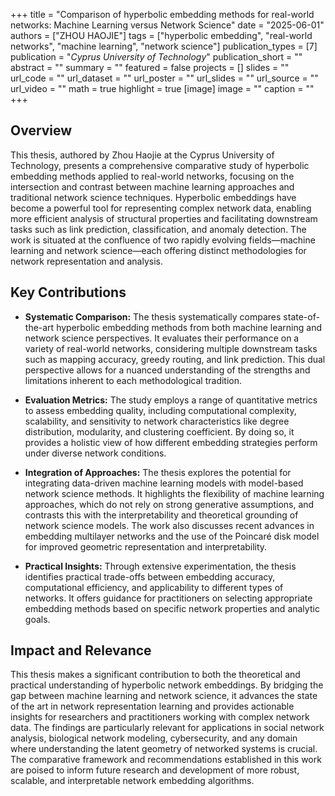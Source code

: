 +++
title = "Comparison of hyperbolic embedding methods for real-world networks: Machine Learning versus Network Science"
date = "2025-06-01"
authors = ["ZHOU HAOJIE"]
tags = ["hyperbolic embedding", "real-world networks", "machine learning", "network science"]
publication_types = [7]
publication = "_Cyprus University of Technology_"
publication_short = ""
abstract = ""
summary = ""
featured = false
projects = []
slides = ""
url_code = ""
url_dataset = ""
url_poster = ""
url_slides = ""
url_source = ""
url_video = ""
math = true
highlight = true
[image]
image = ""
caption = ""
+++

## Overview

This thesis, authored by Zhou Haojie at the Cyprus University of Technology, presents a comprehensive comparative study of hyperbolic embedding methods applied to real-world networks, focusing on the intersection and contrast between machine learning approaches and traditional network science techniques. Hyperbolic embeddings have become a powerful tool for representing complex network data, enabling more efficient analysis of structural properties and facilitating downstream tasks such as link prediction, classification, and anomaly detection. The work is situated at the confluence of two rapidly evolving fields—machine learning and network science—each offering distinct methodologies for network representation and analysis.

## Key Contributions

- **Systematic Comparison:** The thesis systematically compares state-of-the-art hyperbolic embedding methods from both machine learning and network science perspectives. It evaluates their performance on a variety of real-world networks, considering multiple downstream tasks such as mapping accuracy, greedy routing, and link prediction. This dual perspective allows for a nuanced understanding of the strengths and limitations inherent to each methodological tradition.

- **Evaluation Metrics:** The study employs a range of quantitative metrics to assess embedding quality, including computational complexity, scalability, and sensitivity to network characteristics like degree distribution, modularity, and clustering coefficient. By doing so, it provides a holistic view of how different embedding strategies perform under diverse network conditions.

- **Integration of Approaches:** The thesis explores the potential for integrating data-driven machine learning models with model-based network science methods. It highlights the flexibility of machine learning approaches, which do not rely on strong generative assumptions, and contrasts this with the interpretability and theoretical grounding of network science models. The work also discusses recent advances in embedding multilayer networks and the use of the Poincaré disk model for improved geometric representation and interpretability.

- **Practical Insights:** Through extensive experimentation, the thesis identifies practical trade-offs between embedding accuracy, computational efficiency, and applicability to different types of networks. It offers guidance for practitioners on selecting appropriate embedding methods based on specific network properties and analytic goals.

## Impact and Relevance

This thesis makes a significant contribution to both the theoretical and practical understanding of hyperbolic network embeddings. By bridging the gap between machine learning and network science, it advances the state of the art in network representation learning and provides actionable insights for researchers and practitioners working with complex network data. The findings are particularly relevant for applications in social network analysis, biological network modeling, cybersecurity, and any domain where understanding the latent geometry of networked systems is crucial. The comparative framework and recommendations established in this work are poised to inform future research and development of more robust, scalable, and interpretable network embedding algorithms.

